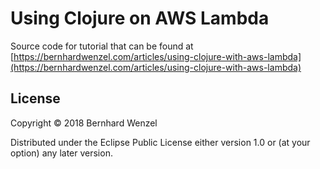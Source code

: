 # Using Clojure on AWS Lambda

Source code for tutorial that can be found at [https://bernhardwenzel.com/articles/using-clojure-with-aws-lambda](https://bernhardwenzel.com/articles/using-clojure-with-aws-lambda)


## License

Copyright © 2018 Bernhard Wenzel

Distributed under the Eclipse Public License either version 1.0 or (at
your option) any later version.
